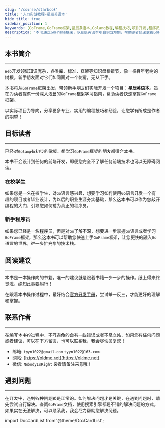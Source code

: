```yaml
---
slug: '/course/starbook'
title: '入门实战教程-星辰英语本'
hide_title: true
sidebar_position: 1
keywords: [GoFrame,GoFrame框架,星辰英语本,Golang教程,编程技巧,项目开发,程序员入门,技术栈,软件开发,计算机科学]
description: '本书通过GoFrame框架，以星辰英语本项目实战为例，帮助读者快速掌握GoFrame框架和Golang语言。不涉及前端开发，适合对Golang有基础的读者，包括在校学生和程序员。本书提供编程技巧和经验分享，建议读者结合官方手册进行学习，以更好地理解和实践。'
---
```


## 本书简介
---
`Web`开发领域知识庞杂，各类库、标准、框架等知识盘根错节，像一棵百年老树的树根。新手朋友面对它们如同面对一个刺猬，无从下手。

本书将从`GoFrame`框架出发，带领新手朋友们实际开发一个项目：**星辰英语本**。旨在为读者提供一份深入浅出的`GoFrame`框架学习指南，帮助读者快速掌握`GoFrame`框架。

以实际项目为导向，分享更多专业、实用的编程技巧和经验，让您学有所成是作者的期望！

## 目标读者
---
已经对`Golang`有初步的掌握，想学习`GoFrame`框架的朋友都适合本书。

本书不会设计到任何的前端开发，即便您完全不了解任何前端技术也可以无障碍阅读。

### 在校学生
如果您是一名在校学生，对`Go`语言感兴趣，想要学习如何使用`Go`语言开发一个有趣的项目或者毕业设计，为以后的职业生涯夯实基础，那么这本书可以作为您敲开编程的大门，引导您如何成为真正的程序员。

### 新手程序员
如果您已经是一名程序员，但是对`Go`了解不深，想要进一步掌握`Go`语言或者学习`GoFrame`框架，那么这本书可以帮助您快速上手`GoFrame`框架，让您更快的融入`Go`语言的世界，进一步扩充您的技术栈。

## 阅读建议
---
本书是一本操作向的书籍，唯一的建议就是跟着书籍一步一步的操作。纸上得来终觉浅，绝知此事要躬行！

在跟着本书操作过程中，最好结合[官方开发手册](../../docs/框架设计/框架设计.md)，尝试举一反三，才能更好的理解和掌握。

## 联系作者
---
在编写本书的过程中，不可避免的会有一些错误或者不足之处，如果您有任何问题或者建议，可以在下方留言，也可以联系我，我会尽快回复您！
- 邮箱: `tyyn1022@gmail.com` `tyyn1022@163.com`
- 网站: [https://oldme.net](https://oldme.net)
- 微信: `NobodyIsRight` 来者请备注来意哦！

## 遇到问题
---
在开发中，遇到各种问题都是正常的。如何解决问题才是关键，在遇到问题时，请先尝试自行解决。查阅`GoFrame`文档，使用搜索引擎都是不错的解决问题的方式。如果实在无法解决，可以联系我，我会尽力帮助您解决问题。


import DocCardList from '@theme/DocCardList';

